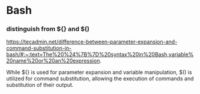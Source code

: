 # Bash

### distinguish from \${} and $()
https://tecadmin.net/difference-between-parameter-expansion-and-command-substitution-in-bash/#:~:text=The%20%24%7B%7D%20syntax%20in%20Bash,variable%20name%20or%20an%20expression.

While \${} is used for parameter expansion and variable manipulation, $() is utilized for command substitution, allowing the execution of commands and substitution of their output.
